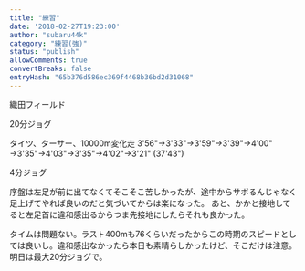 ```yaml
---
title: "練習"
date: '2018-02-27T19:23:00'
author: "subaru44k"
category: "練習(強)"
status: "publish"
allowComments: true
convertBreaks: false
entryHash: "65b376d586ec369f4468b36bd2d31068"
---
```

織田フィールド

20分ジョグ

タイツ、ターサー、10000m変化走
3'56"→3'33"→3'59"→3'39"→4'00"
→3'35"→4'03"→3'35"→4'02"→3'21"
(37'43")

4分ジョグ

序盤は左足が前に出てなくてそこそこ苦しかったが、途中からサボるんじゃなく足上げてやれば良いのだと気づいてからは楽になった。
あと、かかと接地してると左足首に違和感出るからつま先接地にしたらそれも良かった。

タイムは問題ない。ラスト400mも76くらいだったからこの時期のスピードとしては良いし。違和感出なかったら本日も素晴らしかったけど、そこだけは注意。
明日は最大20分ジョグで。
